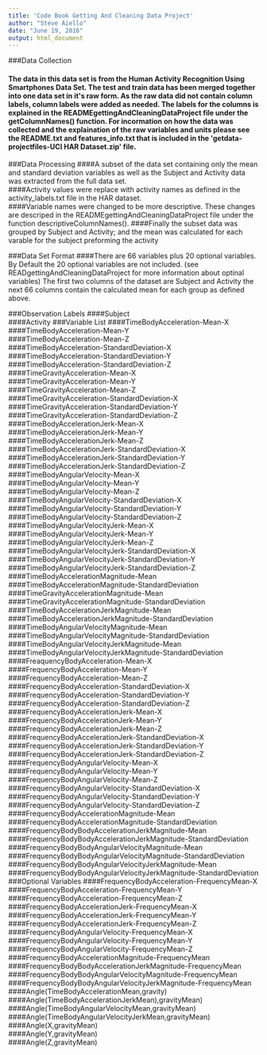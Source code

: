 ```yaml
---
title: 'Code Book Getting And Cleaning Data Project'
author: "Steve Aiello"
date: "June 19, 2016"
output: html_document
---
```

###Data Collection
####  The data in this data set is from the Human Activity Recognition Using Smartphones Data Set.  The test and train data has been merged together into one data set in it's raw form.  As the raw data did not contain column labels, column labels were added as needed.  The labels for the columns is explained in the READMEgettingAndCleaningDataProject file under the getColumnNames() function.  For incormation on  how the data was collected and the explaination of the raw variables and units please see the README.txt and features_info.txt that is included in the 'getdata-projectfiles-UCI HAR Dataset.zip' file.  
###Data Processing
####A subset of the data set containing only the mean and standard deviation variables as well as the Subject and Activity data was extracted from the full data set.  
####Activity values were replace with activity names as defined in the activity_labels.txt file in the HAR dataset.  
####Variable names were changed to be more descriptive. These changes are descriped in the READMEgettingAndCleaningDataProject file under the function descriptiveColumnNames().
####Finally the subset data was grouped by Subject and Activity; and the mean was calculated for each varable for the subject preforming the activity

###Data Set Format 
####There are 66 variables plus 20 optional variables.  By Default the 20 optional variables are not included. (see READgettingAndCleaningDataProject for more information about optinal variables)  The first two columns of the dataset are Subject and Activity the next 66 columns contain the calculated mean for each group as defined above.      

###Observation Labels
####Subject                                                        
####Activity 
###Variable List
####TimeBodyAcceleration-Mean-X                                    
####TimeBodyAcceleration-Mean-Y                                    
####TimeBodyAcceleration-Mean-Z                                    
####TimeBodyAcceleration-StandardDeviation-X                       
####TimeBodyAcceleration-StandardDeviation-Y                       
####TimeBodyAcceleration-StandardDeviation-Z                       
####TimeGravityAcceleration-Mean-X                                 
####TimeGravityAcceleration-Mean-Y                                 
####TimeGravityAcceleration-Mean-Z                                 
####TimeGravityAcceleration-StandardDeviation-X                    
####TimeGravityAcceleration-StandardDeviation-Y                    
####TimeGravityAcceleration-StandardDeviation-Z                    
####TimeBodyAccelerationJerk-Mean-X                                
####TimeBodyAccelerationJerk-Mean-Y                                
####TimeBodyAccelerationJerk-Mean-Z                                
####TimeBodyAccelerationJerk-StandardDeviation-X                   
####TimeBodyAccelerationJerk-StandardDeviation-Y                   
####TimeBodyAccelerationJerk-StandardDeviation-Z                   
####TimeBodyAngularVelocity-Mean-X                                 
####TimeBodyAngularVelocity-Mean-Y                                 
####TimeBodyAngularVelocity-Mean-Z                                 
####TimeBodyAngularVelocity-StandardDeviation-X                    
####TimeBodyAngularVelocity-StandardDeviation-Y                    
####TimeBodyAngularVelocity-StandardDeviation-Z                    
####TimeBodyAngularVelocityJerk-Mean-X                             
####TimeBodyAngularVelocityJerk-Mean-Y                             
####TimeBodyAngularVelocityJerk-Mean-Z                             
####TimeBodyAngularVelocityJerk-StandardDeviation-X                
####TimeBodyAngularVelocityJerk-StandardDeviation-Y                
####TimeBodyAngularVelocityJerk-StandardDeviation-Z                
####TimeBodyAccelerationMagnitude-Mean                             
####TimeBodyAccelerationMagnitude-StandardDeviation                
####TimeGravityAccelerationMagnitude-Mean                          
####TimeGravityAccelerationMagnitude-StandardDeviation             
####TimeBodyAccelerationJerkMagnitude-Mean                         
####TimeBodyAccelerationJerkMagnitude-StandardDeviation            
####TimeBodyAngularVelocityMagnitude-Mean                          
####TimeBodyAngularVelocityMagnitude-StandardDeviation             
####TimeBodyAngularVelocityJerkMagnitude-Mean                      
####TimeBodyAngularVelocityJerkMagnitude-StandardDeviation         
####FreaquencyBodyAcceleration-Mean-X                              
####FrequencyBodyAcceleration-Mean-Y                              
####FrequencyBodyAcceleration-Mean-Z                              
####FrequencyBodyAcceleration-StandardDeviation-X                 
####FrequencyBodyAcceleration-StandardDeviation-Y                 
####FrequencyBodyAcceleration-StandardDeviation-Z                 
####FrequencyBodyAccelerationJerk-Mean-X                          
####FrequencyBodyAccelerationJerk-Mean-Y                          
####FrequencyBodyAccelerationJerk-Mean-Z                          
####FrequencyBodyAccelerationJerk-StandardDeviation-X             
####FrequencyBodyAccelerationJerk-StandardDeviation-Y             
####FrequencyBodyAccelerationJerk-StandardDeviation-Z             
####FrequencyBodyAngularVelocity-Mean-X                            
####FrequencyBodyAngularVelocity-Mean-Y                            
####FrequencyBodyAngularVelocity-Mean-Z                            
####FrequencyBodyAngularVelocity-StandardDeviation-X               
####FrequencyBodyAngularVelocity-StandardDeviation-Y               
####FrequencyBodyAngularVelocity-StandardDeviation-Z               
####FrequencyBodyAccelerationMagnitude-Mean                       
####FrequencyBodyAccelerationMagnitude-StandardDeviation          
####FrequencyBodyBodyAccelerationJerkMagnitude-Mean                
####FrequencyBodyBodyAccelerationJerkMagnitude-StandardDeviation   
####FrequencyBodyBodyAngularVelocityMagnitude-Mean                 
####FrequencyBodyBodyAngularVelocityMagnitude-StandardDeviation    
####FrequencyBodyBodyAngularVelocityJerkMagnitude-Mean             
####FrequencyBodyBodyAngularVelocityJerkMagnitude-StandardDeviation  
###Optional Variables
####FrequencyBodyAcceleration-FrequencyMean-X                     
####FrequencyBodyAcceleration-FrequencyMean-Y                     
####FrequencyBodyAcceleration-FrequencyMean-Z
####FrequencyBodyAccelerationJerk-FrequencyMean-X                 
####FrequencyBodyAccelerationJerk-FrequencyMean-Y                 
####FrequencyBodyAccelerationJerk-FrequencyMean-Z  
####FrequencyBodyAngularVelocity-FrequencyMean-X                   
####FrequencyBodyAngularVelocity-FrequencyMean-Y                   
####FrequencyBodyAngularVelocity-FrequencyMean-Z
####FrequencyBodyAccelerationMagnitude-FrequencyMean  
####FrequencyBodyBodyAccelerationJerkMagnitude-FrequencyMean  
####FrequencyBodyBodyAngularVelocityMagnitude-FrequencyMean  
####FrequencyBodyBodyAngularVelocityJerkMagnitude-FrequencyMean    
####Angle(TimeBodyAccelerationMean,gravity)                        
####Angle(TimeBodyAccelerationJerkMean),gravityMean)               
####Angle(TimeBodyAngularVelocityMean,gravityMean)                 
####Angle(TimeBodyAngularVelocityJerkMean,gravityMean)             
####Angle(X,gravityMean)                                           
####Angle(Y,gravityMean)                                           
####Angle(Z,gravityMean)